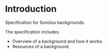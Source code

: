# Introduction

Specification for Sonolus backgrounds.

The specification includes:

-   Overview of a background and how it works.
-   Resources of a background.
